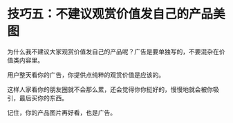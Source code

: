 # 技巧五：不建议观赏价值发自己的产品美图

为什么我不建议大家观赏价值发自己的产品呢？广告是要单独写的，不要混杂在价值类内容里。

用户整天看你的广告，你提供点纯粹的观赏价值是应该的。

这样人家看你的朋友圈就不会那么累，还会觉得你你挺好的，慢慢地就会被你吸引，最后买你的东西。

记住，你的产品图片再好看，也是广告。